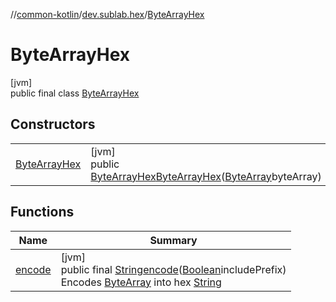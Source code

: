 //[common-kotlin](../../../index.md)/[dev.sublab.hex](../index.md)/[ByteArrayHex](index.md)

# ByteArrayHex

[jvm]\
public final class [ByteArrayHex](index.md)

## Constructors

| | |
|---|---|
| [ByteArrayHex](-byte-array-hex.md) | [jvm]<br>public [ByteArrayHex](index.md)[ByteArrayHex](-byte-array-hex.md)([ByteArray](https://kotlinlang.org/api/latest/jvm/stdlib/kotlin/-byte-array/index.html)byteArray) |

## Functions

| Name | Summary |
|---|---|
| [encode](encode.md) | [jvm]<br>public final [String](https://docs.oracle.com/javase/8/docs/api/java/lang/String.html)[encode](encode.md)([Boolean](https://docs.oracle.com/javase/8/docs/api/java/lang/Boolean.html)includePrefix)<br>Encodes [ByteArray](https://kotlinlang.org/api/latest/jvm/stdlib/kotlin/-byte-array/index.html) into hex [String](https://kotlinlang.org/api/latest/jvm/stdlib/kotlin/-string/index.html) |
